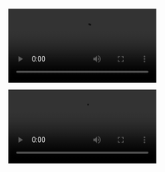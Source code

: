 ![](https://user-images.githubusercontent.com/60576837/200050216-188c6172-6599-456a-89b4-a681ff397619.mp4)


![](https://user-images.githubusercontent.com/60576837/200050404-beef031e-00c0-46f9-988d-633932ce62c6.mp4)
